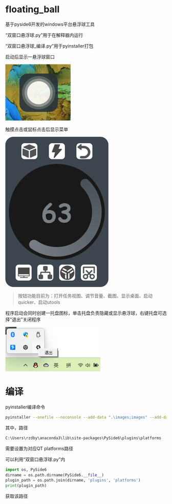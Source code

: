 # floating_ball
基于pyside6开发的windows平台悬浮球工具

“双窗口悬浮球.py”用于在解释器内运行

“双窗口悬浮球_编译.py”用于pyinstaller打包



启动后显示一悬浮球窗口

![image-20230311223719912](README.assets/image-20230311223719912.png)

触摸点击或鼠标点击后显示菜单

![image-20230313041256475](README.assets/image-20230313041256475.png)

> 按钮功能目前为：打开任务视图、调节音量、截图、显示桌面、启动quicker、启动utools

程序启动会同时创建一托盘图标，单击托盘负责隐藏或显示悬浮球，右键托盘可选择“退出”关闭程序

![image-20230311223919007](README.assets/image-20230311223919007.png)



# 编译

pyinstaller编译命令

```bash
pyinstaller --onefile --noconsole --add-data ".\images;images" --add-data "C:\Users\rzdby\anaconda3\lib\site-packages\PySide6\plugins\platforms;platforms" 双窗口悬浮球_编译.py
```

其中，路径

```bash
C:\Users\rzdby\anaconda3\lib\site-packages\PySide6\plugins\platforms
```

需要设置为对应QT platforms路径

可以利用“双窗口悬浮球.py”内

```python
import os, PySide6 
dirname = os.path.dirname(PySide6.__file__)
plugin_path = os.path.join(dirname, 'plugins', 'platforms')
print(plugin_path)
```

获取该路径

